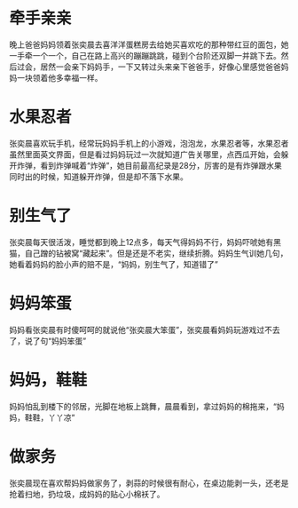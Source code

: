# 牵手亲亲

晚上爸爸妈妈领着张奕晨去喜洋洋蛋糕房去给她买喜欢吃的那种带红豆的面包，她一手牵一个一个，自己在路上高兴的蹦蹦跳跳，碰到个台阶还双脚一并跳下去。然后过会，居然一会亲下妈妈手，一下又转过头来亲下爸爸手，好像心里感觉爸爸妈妈一块领着他多幸福一样。

# 水果忍者

张奕晨喜欢玩手机，经常玩妈妈手机上的小游戏，泡泡龙，水果忍者等，水果忍者虽然里面英文界面，但是看过妈妈玩过一次就知道广告关哪里，点西瓜开始，会躲开炸弹，看到炸弹喊着“炸弹”，她目前最高纪录是28分，厉害的是有炸弹跟水果同时出的时候，知道躲开炸弹，但是却不落下水果。

# 别生气了

张奕晨每天很活泼，睡觉都到晚上12点多，每天气得妈妈不行，妈妈吓唬她有黑猫，自己蹭的钻被窝“藏起来”。但是还是不老实，继续折腾。妈妈生气训她几句，她看着妈妈的脸小声的赔不是，“妈妈，别生气了，知道错了”

# 妈妈笨蛋

妈妈看张奕晨有时傻呵呵的就说他“张奕晨大笨蛋”，张奕晨看妈妈玩游戏过不去了，说了句“妈妈笨蛋”

# 妈妈，鞋鞋

妈妈怕乱到楼下的邻居，光脚在地板上跳舞，晨晨看到，拿过妈妈的棉拖来，“妈妈，鞋鞋，丫丫凉”

# 做家务
张奕晨现在喜欢帮妈妈做家务了，剥蒜的时候很有耐心，在桌边能剥一头，还老是抢着扫地，扔垃圾，成妈妈的贴心小棉袄了。

